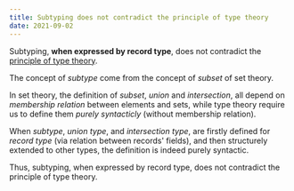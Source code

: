 ```yaml
---
title: Subtyping does not contradict the principle of type theory
date: 2021-09-02
---
```


Subtyping, **when expressed by record type**,
does not contradict the [principle of type theory][00001].

The concept of *subtype* come from the concept of *subset* of set theory.

In set theory, the definition of *subset*, *union* and *intersection*,
all depend on *membership relation* between elements and sets,
while type theory require us to define them *purely syntacticly*
(without membership relation).

When *subtype*, *union type*, and *intersection type*,
are firstly defined for *record type*
(via relation between records' fields),
and then structurely extended to other types,
the definition is indeed purely syntactic.

Thus, subtyping, when expressed by record type,
does not contradict the principle of type theory.


[00001]: 00001-the-principle-of-type-theory.md
